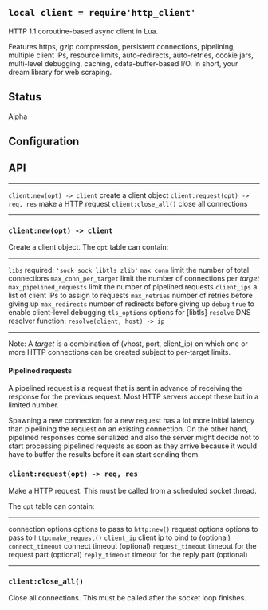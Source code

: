 
## `local client = require'http_client'`

HTTP 1.1 coroutine-based async client in Lua.

Features https, gzip compression, persistent connections, pipelining,
multiple client IPs, resource limits, auto-redirects, auto-retries,
cookie jars, multi-level debugging, caching, cdata-buffer-based I/O.
In short, your dream library for web scraping.

## Status

<warn>Alpha<warn>

## Configuration

## API

--------------------------------- --------------------------------------------
`client:new(opt) -> client`       create a client object
`client:request(opt) -> req, res` make a HTTP request
`client:close_all()`              close all connections
--------------------------------- --------------------------------------------

### `client:new(opt) -> client`

Create a client object. The `opt` table can contain:

--------------------------------- --------------------------------------------
`libs`                            required: `'sock sock_libtls zlib'`
`max_conn`                        limit the number of total connections
`max_conn_per_target`             limit the number of connections per _target_
`max_pipelined_requests`          limit the number of pipelined requests
`client_ips`                      a list of client IPs to assign to requests
`max_retries`                     number of retries before giving up
`max_redirects`                   number of redirects before giving up
`debug`                           `true` to enable client-level debugging
`tls_options`                     options for [libtls]
`resolve`                         DNS resolver function: `resolve(client, host) -> ip`
--------------------------------- --------------------------------------------

Note: A _target_ is a combination of (vhost, port, client_ip) on which
one or more HTTP connections can be created subject to per-target limits.

#### Pipelined requests

A pipelined request is a request that is sent in advance of receiving the
response for the previous request. Most HTTP servers accept these but
in a limited number.

Spawning a new connection for a new request has a lot more initial latency
than pipelining the request on an existing connection. On the other hand,
pipelined responses come serialized and also the server might decide not
to start processing pipelined requests as soon as they arrive because it
would have to buffer the results before it can start sending them.

### `client:request(opt) -> req, res`

Make a HTTP request. This must be called from a scheduled socket thread.

The `opt` table can contain:

--------------------------------- --------------------------------------------
connection options                options to pass to `http:new()`
request options                   options to pass to `http:make_request()`
`client_ip`                       client ip to bind to (optional)
`connect_timeout`                 connect timeout (optional)
`request_timeout`                 timeout for the request part (optional)
`reply_timeout`                   timeout for the reply part (optional)
--------------------------------- --------------------------------------------

### `client:close_all()`

Close all connections. This must be called after the socket loop finishes.
